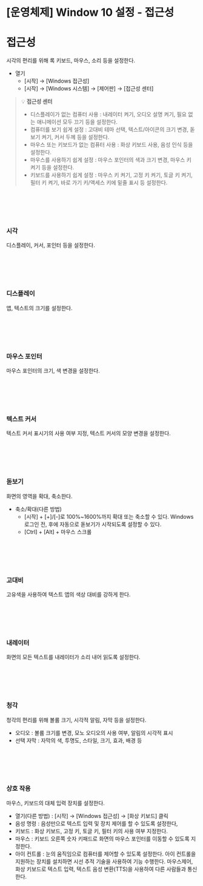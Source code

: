 # [운영체제] Window 10 설정 - 접근성

# **접근성**
시각의 편리를 위해 록 키보드, 마우스, 소리 등을 설정한다.
- 열기
    - [시작] → [Windows 접근성]
    - [시작] → [Windows 시스템] → [제어판] → [접근성 센터]

> 💡 **접근성 센터**
> 
> - 디스플레이가 없는 컴퓨터 사용 : 내레이터 켜기, 오디오 설명 켜기, 필요 없는 애니메이션 모두 끄기 등을 설정한다.
> - 컴퓨터를 보기 쉽게 설정 : 고대비 테마 선택, 텍스트/아이콘의 크기 변경, 돋보기 켜기, 커서 두께 등을 설정한다.
> - 마우스 또는 키보드가 없는 컴퓨터 사용 : 화상 키보드 사용, 음성 인식 등을 설정한다.
> - 마우스를 사용하기 쉽게 설정 : 마우스 포인터의 색과 크기 변경, 마우스 키 켜기 등을 설정한다.
> - 키보드를 사용하기 쉽게 설정 : 마우스 키 켜기, 고정 키 켜기, 토글 키 켜기, 필터 키 켜기, 바로 가기 키/액세스 키에 밑줄 표시 등 설정한다.

<br><br>
<br><br>

### **시각**
디스플레이, 커서, 포인터 등을 설정한다.

<br><br>
<br><br>

### **디스플레이**
앱, 텍스트의 크기를 설정한다.

<br><br>
<br><br>

### **마우스 포인터**
마우스 포인터의 크기, 색 변경을 설정한다.

<br><br>
<br><br>

### **텍스트 커서**
텍스트 커서 표시기의 사용 여부 지정, 텍스트 커서의 모양 변경을 설정한다.

<br><br>
<br><br>

### **돋보기**
화면의 영역을 확대, 축소한다.
- 축소/확대(다른 방법)
    - [시작] + [+]/[-]로 100%~1600%까지 확대 또는 축소할 수 있다. Windows 로그인 전, 후에 자동으로 돋보기가 시작되도록 설정할 수 있다.
    - [Ctrl] + [Alt] + 마우스 스크롤

<br><br>
<br><br>

### **고대비**
고유색을 사용하여 텍스트 앱의 색상 대비를 강하게 한다.

<br><br>
<br><br>

### **내레이터**
화면의 모든 텍스트를 내레이터가 소리 내어 읽도록 설정한다.

<br><br>
<br><br>

### **청각**
청각의 편리를 위해 볼륨 크기, 시각적 알림, 자막 등을 설정한다.
- 오디오 : 볼륨 크기를 변경, 모노 오디오의 사용 여부, 알림의 시각적 표시
- 선택 자막 : 자막의 색, 투명도, 스타일, 크기, 효과, 배경 등

<br><br>
<br><br>

### **상호 작용**
마우스, 키보드의 대체 입력 장치를 설정한다.
- 열기(다른 방법) : [시작] → [Windows 접근성] → [화상 키보드] 클릭
- 음성 명령 : 음성만으로 텍스트 입력 및 장치 제어를 할 수 있도록 설정한다,
- 키보드 : 화상 키보드, 고정 키, 토글 키, 필터 키의 사용 여부 지정한다.
- 마우스 : 키보드 오른쪽 숫자 키패드로 화면의 마우스 포인터를 이동할 수 있도록 지정한다.
- 아이 컨트롤 : 눈의 움직임으로 컴퓨터를 제어할 수 있도록 설정한다. 아이 컨트롤을 지원하는 장치를 설치하면 시선 추적 기술을 사용하여 기능 수행한다. 마우스제어, 화상 키보드로 텍스트 입력, 텍스트 음성 변환(TTS)을 사용하여 다른 사람들과 통신한다.
